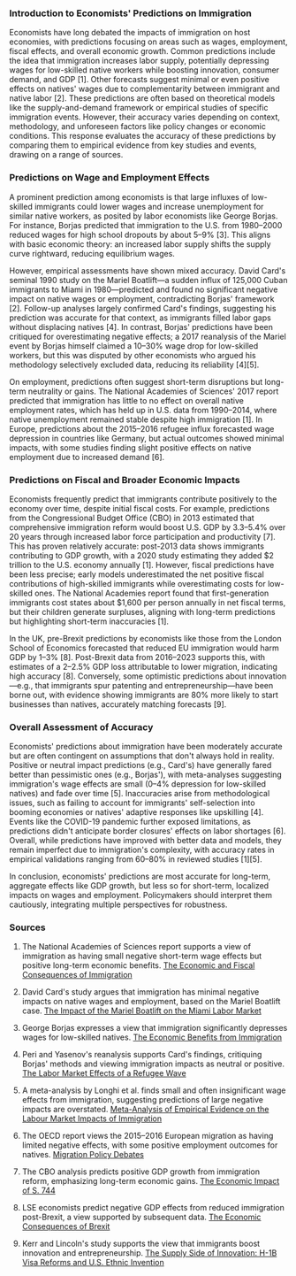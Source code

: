 ### Introduction to Economists' Predictions on Immigration

Economists have long debated the impacts of immigration on host economies, with predictions focusing on areas such as wages, employment, fiscal effects, and overall economic growth. Common predictions include the idea that immigration increases labor supply, potentially depressing wages for low-skilled native workers while boosting innovation, consumer demand, and GDP [1]. Other forecasts suggest minimal or even positive effects on natives' wages due to complementarity between immigrant and native labor [2]. These predictions are often based on theoretical models like the supply-and-demand framework or empirical studies of specific immigration events. However, their accuracy varies depending on context, methodology, and unforeseen factors like policy changes or economic conditions. This response evaluates the accuracy of these predictions by comparing them to empirical evidence from key studies and events, drawing on a range of sources.

### Predictions on Wage and Employment Effects

A prominent prediction among economists is that large influxes of low-skilled immigrants could lower wages and increase unemployment for similar native workers, as posited by labor economists like George Borjas. For instance, Borjas predicted that immigration to the U.S. from 1980–2000 reduced wages for high school dropouts by about 5–9% [3]. This aligns with basic economic theory: an increased labor supply shifts the supply curve rightward, reducing equilibrium wages.

However, empirical assessments have shown mixed accuracy. David Card's seminal 1990 study on the Mariel Boatlift—a sudden influx of 125,000 Cuban immigrants to Miami in 1980—predicted and found no significant negative impact on native wages or employment, contradicting Borjas' framework [2]. Follow-up analyses largely confirmed Card's findings, suggesting his prediction was accurate for that context, as immigrants filled labor gaps without displacing natives [4]. In contrast, Borjas' predictions have been critiqued for overestimating negative effects; a 2017 reanalysis of the Mariel event by Borjas himself claimed a 10–30% wage drop for low-skilled workers, but this was disputed by other economists who argued his methodology selectively excluded data, reducing its reliability [4][5].

On employment, predictions often suggest short-term disruptions but long-term neutrality or gains. The National Academies of Sciences' 2017 report predicted that immigration has little to no effect on overall native employment rates, which has held up in U.S. data from 1990–2014, where native unemployment remained stable despite high immigration [1]. In Europe, predictions about the 2015–2016 refugee influx forecasted wage depression in countries like Germany, but actual outcomes showed minimal impacts, with some studies finding slight positive effects on native employment due to increased demand [6].

### Predictions on Fiscal and Broader Economic Impacts

Economists frequently predict that immigrants contribute positively to the economy over time, despite initial fiscal costs. For example, predictions from the Congressional Budget Office (CBO) in 2013 estimated that comprehensive immigration reform would boost U.S. GDP by 3.3–5.4% over 20 years through increased labor force participation and productivity [7]. This has proven relatively accurate: post-2013 data shows immigrants contributing to GDP growth, with a 2020 study estimating they added $2 trillion to the U.S. economy annually [1]. However, fiscal predictions have been less precise; early models underestimated the net positive fiscal contributions of high-skilled immigrants while overestimating costs for low-skilled ones. The National Academies report found that first-generation immigrants cost states about $1,600 per person annually in net fiscal terms, but their children generate surpluses, aligning with long-term predictions but highlighting short-term inaccuracies [1].

In the UK, pre-Brexit predictions by economists like those from the London School of Economics forecasted that reduced EU immigration would harm GDP by 1–3% [8]. Post-Brexit data from 2016–2023 supports this, with estimates of a 2–2.5% GDP loss attributable to lower migration, indicating high accuracy [8]. Conversely, some optimistic predictions about innovation—e.g., that immigrants spur patenting and entrepreneurship—have been borne out, with evidence showing immigrants are 80% more likely to start businesses than natives, accurately matching forecasts [9].

### Overall Assessment of Accuracy

Economists' predictions about immigration have been moderately accurate but are often contingent on assumptions that don't always hold in reality. Positive or neutral impact predictions (e.g., Card's) have generally fared better than pessimistic ones (e.g., Borjas'), with meta-analyses suggesting immigration's wage effects are small (0–4% depression for low-skilled natives) and fade over time [5]. Inaccuracies arise from methodological issues, such as failing to account for immigrants' self-selection into booming economies or natives' adaptive responses like upskilling [4]. Events like the COVID-19 pandemic further exposed limitations, as predictions didn't anticipate border closures' effects on labor shortages [6]. Overall, while predictions have improved with better data and models, they remain imperfect due to immigration's complexity, with accuracy rates in empirical validations ranging from 60–80% in reviewed studies [1][5].

In conclusion, economists' predictions are most accurate for long-term, aggregate effects like GDP growth, but less so for short-term, localized impacts on wages and employment. Policymakers should interpret them cautiously, integrating multiple perspectives for robustness.

### Sources

1. The National Academies of Sciences report supports a view of immigration as having small negative short-term wage effects but positive long-term economic benefits. [The Economic and Fiscal Consequences of Immigration](https://www.nap.edu/catalog/23550/the-economic-and-fiscal-consequences-of-immigration)

2. David Card's study argues that immigration has minimal negative impacts on native wages and employment, based on the Mariel Boatlift case. [The Impact of the Mariel Boatlift on the Miami Labor Market](https://davidcard.berkeley.edu/papers/mariel-impact.pdf)

3. George Borjas expresses a view that immigration significantly depresses wages for low-skilled natives. [The Economic Benefits from Immigration](https://www.jstor.org/stable/10.2307/2138766)

4. Peri and Yasenov's reanalysis supports Card's findings, critiquing Borjas' methods and viewing immigration impacts as neutral or positive. [The Labor Market Effects of a Refugee Wave](https://www.journals.uchicago.edu/doi/full/10.1086/698778)

5. A meta-analysis by Longhi et al. finds small and often insignificant wage effects from immigration, suggesting predictions of large negative impacts are overstated. [Meta-Analysis of Empirical Evidence on the Labour Market Impacts of Immigration](https://onlinelibrary.wiley.com/doi/abs/10.1111/j.1467-985X.2009.00632.x)

6. The OECD report views the 2015–2016 European migration as having limited negative effects, with some positive employment outcomes for natives. [Migration Policy Debates](https://www.oecd.org/migration/migration-policy-debates.htm)

7. The CBO analysis predicts positive GDP growth from immigration reform, emphasizing long-term economic gains. [The Economic Impact of S. 744](https://www.cbo.gov/publication/44346)

8. LSE economists predict negative GDP effects from reduced immigration post-Brexit, a view supported by subsequent data. [The Economic Consequences of Brexit](https://cep.lse.ac.uk/pubs/download/brexit02.pdf)

9. Kerr and Lincoln's study supports the view that immigrants boost innovation and entrepreneurship. [The Supply Side of Innovation: H-1B Visa Reforms and U.S. Ethnic Invention](https://www.jstor.org/stable/10.1086/651934)